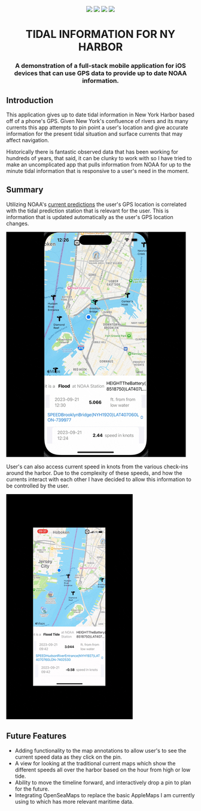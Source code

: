 <p align="center">
  <a href="https://github.com/apple/swift"><img src="https://img.shields.io/badge/Swift-FA7343?style=for-the-badge&logo=swift&logoColor=white"></a>   
  <a href=""><img src="https://img.shields.io/badge/iOS-000000?style=for-the-badge&logo=ios&logoColor=white"></a>    
  <a href="https://developer.apple.com/xcode/resources/"><img src="https://img.shields.io/badge/Xcode-007ACC?style=for-the-badge&logo=Xcode&logoColor=white"></a>
  <a href="https://github.com/firebase/firebase-ios-sdk"><img src="https://img.shields.io/badge/firebase-ffca28?style=for-the-badge&logo=firebase&logoColor=black"></a>
</p>

<h1 align="center">TIDAL INFORMATION FOR NY HARBOR</h1>
<h3 align="center">A demonstration of a full-stack mobile application for iOS devices that can use GPS data to provide up to date NOAA information.</h3>

## Introduction

This application gives up to date tidal information in New York Harbor based off of a phone's GPS. Given New York's confluence of rivers and its many currents this app attempts to pin point a user's location and give accurate information for the present tidal situation and surface currents that may affect navigation.

Historically there is fantastic observed data that has been working for hundreds of years, that said, it can be clunky to work with so I have tried to make an uncomplicated app that pulls information from NOAA for up to the minute tidal information that is responsive to a user's need in the moment.

## Summary

Utilizing NOAA's <a href="https://tidesandcurrents.noaa.gov/">current predictions</a> the user's GPS location is correlated with the tidal prediction station that is relevant for the user. This is information that is updated automatically as the user's GPS location changes.

<img src="/demo-assets/gps-onchange-demo.gif"/>

User's can also access current speed in knots from the various check-ins around the harbor. Due to the complexity of these speeds, and how the currents interact with each other I have decided to allow this information to be controlled by the user.

<img src="/demo-assets/speed-demo.gif"/>

## Future Features

- Adding functionality to the map annotations to allow user's to see the current speed data as they click on the pin.
- A view for looking at the traditional current maps which show the different speeds all over the harbor based on the hour from high or low tide.
- Ability to move the timeline forward, and interactively drop a pin to plan for the future.
- Integrating OpenSeaMaps to replace the basic AppleMaps I am currently using to which has more relevant maritime data.
